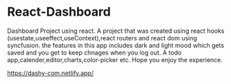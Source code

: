 # React-Dashboard
Dashboard Project using react.
A project that was created using react hooks (usestate,useeffect,useContext),react routers and react dom using syncfusion.
the features in this app includes dark and light mood which gets saved and you get to keep chnages when you log out.
A todo app,calender,editor,charts,color-picker etc.
Hope you enjoy the experience.

https://dashy-com.netlify.app/
